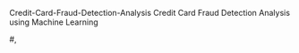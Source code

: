  Credit-Card-Fraud-Detection-Analysis
Credit Card Fraud Detection Analysis using Machine Learning

#,
